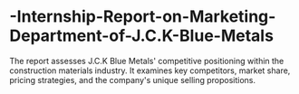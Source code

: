 # -Internship-Report-on-Marketing-Department-of-J.C.K-Blue-Metals
The report assesses J.C.K Blue Metals' competitive positioning within the construction materials industry. It examines key competitors, market share, pricing strategies, and the company's unique selling propositions.
